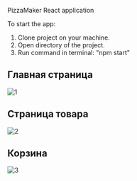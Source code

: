 PizzaMaker React application

To start the app:
1. Clone project on your machine.
2. Open directory of the project.
3. Run command in terminal: "npm start"

## Главная страница
![1](https://github.com/Kaipaeff/vashapizza/assets/99525626/9aebfb01-78e0-4f2f-8d98-943f8a83b191)


## Страница товара
![2](https://github.com/Kaipaeff/vashapizza/assets/99525626/f9ddf96f-7d6c-4894-94bf-66a8a766e142)


## Корзина
![3](https://github.com/Kaipaeff/vashapizza/assets/99525626/4819a8ae-1f4f-4f99-90d1-e954aee5065b)
